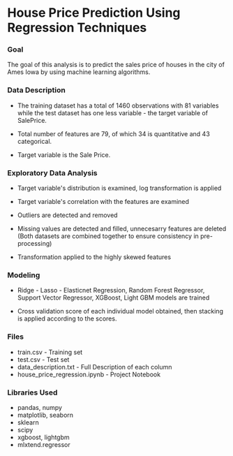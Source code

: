 # House Price Prediction Using Regression Techniques

### Goal
The goal of this analysis is to predict the sales price of houses in the city of Ames Iowa by using machine learning algorithms.

### Data Description
* The training dataset has a total of 1460 observations with 81 variables while the test dataset has one less variable - the target variable of SalePrice. 

* Total number of features are 79, of which 34 is quantitative and 43 categorical.

* Target variable is the Sale Price.

### Exploratory Data Analysis
* Target variable's distribution is examined, log transformation is applied

* Target variable's correlation with the features are examined

* Outliers are detected and removed

* Missing values are detected and filled, unnecesarry features are deleted (Both datasets are combined together to ensure consistency in pre-processing)

* Transformation applied to the highly skewed features

### Modeling
* Ridge - Lasso - Elasticnet Regression, Random Forest Regressor, Support Vector Regressor, XGBoost, Light GBM models are trained

* Cross validation score of each individual model obtained, then stacking is applied according to the scores.

### Files
* train.csv - Training set
* test.csv - Test set
* data_description.txt - Full Description of each column
* house_price_regression.ipynb - Project Notebook

### Libraries Used
* pandas, numpy
* matplotlib, seaborn
* sklearn
* scipy
* xgboost, lightgbm
* mlxtend.regressor
